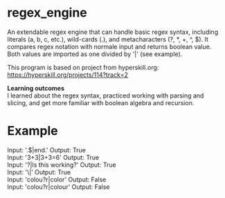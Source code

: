 # regex_engine  
An extendable regex engine that can handle basic regex syntax, including literals (a, b, c, etc.), wild-cards (.), and metacharacters (?, *, +, ^, $). It compares regex notation with normale input and returns boolean value. Both values are imported as one divided by '|' (see example). 
  
This program is based on project from hyperskill.org: https://hyperskill.org/projects/114?track=2  
  
**Learning outcomes**  
I learned about the regex syntax, practiced working with parsing and slicing, and get more familiar with boolean algebra and recursion.  

# Example  
Input:      '\.$|end.'              Output: True  
Input:     '3\+3|3+3=6'             Output: True  
Input:       '\?|Is this working?'  Output: True  
Input:       '\\|\'                 Output: True  
Input: 'colou\?r|color'             Output: False  
Input: 'colou\?r|colour'            Output: False   
